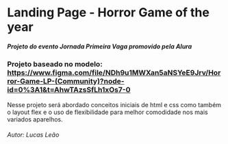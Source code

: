 # Landing Page - Horror Game of the year
##### _Projeto do evento Jornada Primeira Vaga promovido pela Alura_

### Projeto baseado no modelo: https://www.figma.com/file/NDh9u1MWXan5aNSYeE9Jrv/Horror-Game-LP-(Community)?node-id=0%3A1&t=AhwTAzsSfLh1xOs7-0

Nesse projeto será abordado conceitos iniciais de html e css como também o layout flex e o uso de flexibilidade para melhor comodidade nos mais variados aparelhos.

###### Autor: Lucas Leão 

